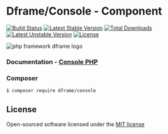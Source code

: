 # Dframe/Console - Component

[![Build Status](https://travis-ci.org/dframe/dframe.svg?branch=master)](https://travis-ci.org/dframe/dframe) [![Latest Stable Version](https://poser.pugx.org/dframe/console/v/stable)](https://packagist.org/packages/dframe/console) [![Total Downloads](https://poser.pugx.org/dframe/console/downloads)](https://packagist.org/packages/dframe/console) [![Latest Unstable Version](https://poser.pugx.org/dframe/console/v/unstable)](https://packagist.org/packages/dframe/console) [![License](https://poser.pugx.org/dframe/console/license)](https://packagist.org/packages/dframe/console)

![php framework dframe logo](https://dframeframework.com/img/logo_full.png)

### Documentation - [Console PHP](https://dframeframework.com/en/docs/dframe/master/console/overview)

### Composer

```sh
$ composer require dframe/console
```

License
----

Open-sourced software licensed under the [MIT license](http://opensource.org/licenses/MIT)

